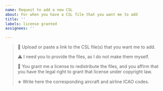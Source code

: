 ```yaml
---
name: Request to add a new CSL
about: For when you have a CSL file that you want me to add
title: ''
labels: license granted
assignees: ''

---
```


> 🔗 Upload or paste a link to the CSL file(s) that you want me to add.
>
> ⚠️ I need you to provide the files, as I do not make them myself.
>
> 🛑 You grant me a license to redistribute the files, and you affirm that you have the legal right to grant that license under copyright law.
>
> ✈️ Write here the corresponding aircraft and airline ICAO codes.

